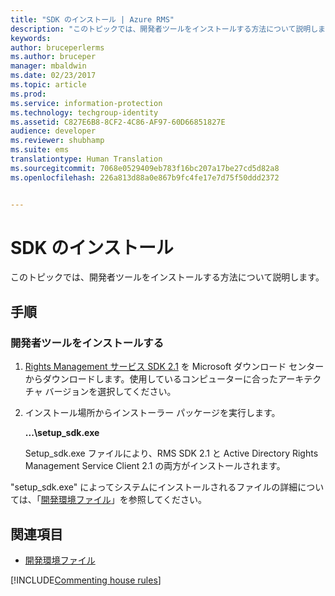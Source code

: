 ```yaml
---
title: "SDK のインストール | Azure RMS"
description: "このトピックでは、開発者ツールをインストールする方法について説明します。"
keywords: 
author: bruceperlerms
ms.author: bruceper
manager: mbaldwin
ms.date: 02/23/2017
ms.topic: article
ms.prod: 
ms.service: information-protection
ms.technology: techgroup-identity
ms.assetid: C827E6B8-8CF2-4C86-AF97-60D66851827E
audience: developer
ms.reviewer: shubhamp
ms.suite: ems
translationtype: Human Translation
ms.sourcegitcommit: 7068e0529409eb783f16bc207a17be27cd5d82a8
ms.openlocfilehash: 226a813d88a0e867b9fc4fe17e7d75f50ddd2372


---
```


# <a name="install-the-sdk"></a>SDK のインストール

このトピックでは、開発者ツールをインストールする方法について説明します。

## <a name="instructions"></a>手順

### <a name="install-the-developer-tools"></a>開発者ツールをインストールする

1.  [Rights Management サービス SDK 2.1](http://www.microsoft.com/en-us/download/details.aspx?id=38397) を Microsoft ダウンロード センターからダウンロードします。使用しているコンピューターに合ったアーキテクチャ バージョンを選択してください。
2.  インストール場所からインストーラー パッケージを実行します。

    **...\\setup\_sdk.exe**

    Setup\_sdk.exe ファイルにより、RMS SDK 2.1 と Active Directory Rights Management Service Client 2.1 の両方がインストールされます。

"setup\_sdk.exe" によってシステムにインストールされるファイルの詳細については、「[開発環境ファイル](sdk-elements.md)」を参照してください。

## <a name="related-topics"></a>関連項目

* [開発環境ファイル](sdk-elements.md)

[!INCLUDE[Commenting house rules](../includes/houserules.md)]


<!--HONumber=Jan17_HO1-->



